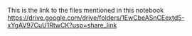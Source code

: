 This is the link to the files mentioned in this notebook
https://drive.google.com/drive/folders/1EwCbeASnCEextd5-xYgAV97CuU1RtwCK?usp=share_link
